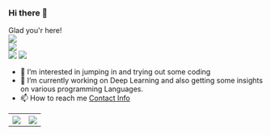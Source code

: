 ### Hi there 👋
Glad you'r here!<br>
![](https://visitor-badge.glitch.me/badge?page_id=sandeepb20) <br>
![](https://komarev.com/ghpvc/?username=sandeepb20&color=aqua)<br>
 ![](https://hit.yhype.me/github/profile?user_id=25745900)
![](https://komarev.com/ghpvc/?username=sandeepb20t&style=flat-square)

<!--
**sandeepb20/sandeepb20** is a ✨ _special_ ✨ repository because its `README.md` (this file) appears on your GitHub profile.

Here are some ideas to get you started:

- 🔭 I’m currently working on ...
- 🌱 I’m currently learning ...
- 👯 I’m looking to collaborate on ...
- 🤔 I’m looking for help with ...
- 💬 Ask me about ...
- 📫 How to reach me: ...
- 😄 Pronouns: ...
- ⚡ Fun fact: ...
-->

- 🔭 I’m interested in jumping in and trying out some coding
- 🌱 I’m currently working on Deep Learning and also getting some insights on various programming Languages.
- 📫 How to reach me [Contact Info](https://sandeepb20.github.io/#contact)

<table style="width:100%">
  <tr>
    <th><img src="https://github-readme-stats.vercel.app/api?username=sandeepb20&show_icons=true&hide_border=true&hide=issues" /></th>
    <th><img src="https://github-readme-stats.vercel.app/api/top-langs/?username=sandeepb20&layout=compact&langs_count=8" /></th>
  </tr>
</table>

